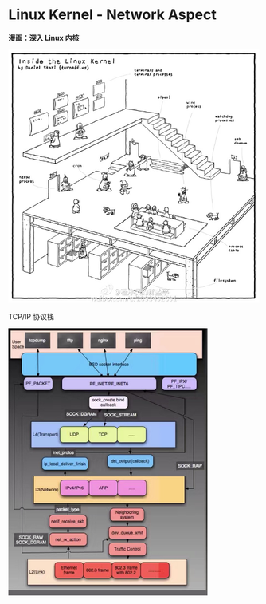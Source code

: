 # Linux Kernel - Network Aspect

**漫画：深入 Linux 内核**

<img src="/assets/7cc829d3gw1f92ipqgjjxj21kw1lbdxf.jpg" width="700"/>

TCP/IP 协议栈

<img src="/assets/1.pic_hd.jpg" width="400"/>







